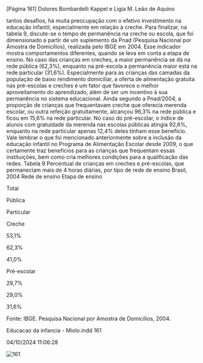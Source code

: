[Página 161]
Dolores Bombardelli Kappel e Ligia M. Leão de Aquino

tantos desafios, há muita preocupação com o efetivo investimento na
educação infantil, especialmente em relação à creche.
Para finalizar, na tabela 9, discute-se o tempo de permanência na
creche ou escola, que foi dimensionado a partir de um suplemento da
Pnad (Pesquisa Nacional por Amostra de Domicílios), realizada pelo
IBGE em 2004. Esse indicador mostra comportamentos diferentes,
quando se leva em conta a etapa de ensino. No caso das crianças em
creches, a maior permanência se dá na rede pública (62,3%), enquanto
na pré-escola a permanência maior está na rede particular (31,6%).
Especialmente para as crianças das camadas da população de baixo
rendimento domiciliar, a oferta de alimentação gratuita nas pré-escolas e creches é um fator que favorece o melhor aproveitamento do
aprendizado, além de ser um incentivo à sua permanência no sistema
educacional. Ainda segundo a Pnad/2004, a proporção de crianças
que frequentavam creche que oferecia merenda escolar, ou outra
refeição gratuitamente, alcançou 96,3% na rede pública e ficou em
15,6% na rede particular. No caso do pré-escolar, o índice de alunos
com gratuidade da merenda nas escolas públicas atingia 92,6%, enquanto na rede particular apenas 12,4% deles tinham esse benefício.
Vale lembrar o que foi mencionado anteriormente sobre a inclusão da
educação infantil no Programa de Alimentação Escolar desde 2009, o
que certamente traz benefícios para as crianças que frequentam essas
instituições, bem como cria melhores condições para a qualificação
das redes.
Tabela 9
Percentual de crianças em creches e pré-escolas,
que permaneciam mais de 4 horas diárias,
por tipo de rede de ensino
Brasil, 2004
Rede de ensino
Etapa de ensino

Total

Pública

Particular

Creche

53,1%

62,3%

41,0%

Pré-escolar

29,7%

29,0%

31,6%

Fonte: IBGE. Pesquisa Nacional por Amostra de Domicílios, 2004.


Educacao da infancia - Miolo.indd 161

04/10/2024 11:06:28

![161](./img/page_161-01.jpg)
